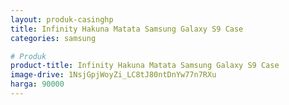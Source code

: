 ```yaml
---
layout: produk-casinghp
title: Infinity Hakuna Matata Samsung Galaxy S9 Case
categories: samsung

# Produk
product-title: Infinity Hakuna Matata Samsung Galaxy S9 Case
image-drive: 1NsjGpjWoyZi_LC8tJ80ntDnYw77n7RXu
harga: 90000
---
```

